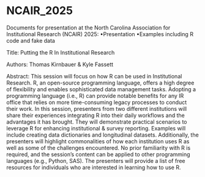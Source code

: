 # NCAIR_2025
Documents for presentation at the North Carolina Association for Institutional Research (NCAIR) 2025:
•Presentation
•Examples including R code and fake data

Title: Putting the R In Institutional Research

Authors: Thomas Kirnbauer & Kyle Fassett

Abstract:
This session will focus on how R can be used in Institutional Research. R, an open-source programming language, offers a high degree of flexibility and enables sophisticated data management tasks. Adopting a programming language (i.e., R) can provide notable benefits for any IR office that relies on more time-consuming legacy processes to conduct their work. In this session, presenters from two different institutions will share their experiences integrating R into their daily workflows and the advantages it has brought. They will demonstrate practical scenarios to leverage R for enhancing institutional & survey reporting. Examples will include creating data dictionaries and longitudinal datasets. Additionally, the presenters will highlight commonalities of how each institution uses R as well as some of the challenges encountered. No prior familiarity with R is required, and the session’s content can be applied to other programming languages (e.g., Python, SAS). The presenters will provide a list of free resources for individuals who are interested in learning how to use R.
